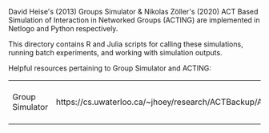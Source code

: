 
David Heise's (2013) Groups Simulator & Nikolas Zöller's (2020) ACT Based Simulation of Interaction in Networked Groups (ACTING) are implemented in Netlogo and Python respectively.

This directory contains R and Julia scripts for calling these simulations, running batch experiments, and working with simulation outputs.

Helpful resources pertaining to Group Simulator and ACTING:

<table style="width:100%">
  <tr>
    <td>Group Simulator</td>
    <td>https://cs.uwaterloo.ca/~jhoey/research/ACTBackup/ACT/SmallGroups/GroupSimulator.html</td>
    <td>ACT in Networked Groups (ACTING)</td>
    <td>Will be released upon publication.</td>
  </tr>
</table>
